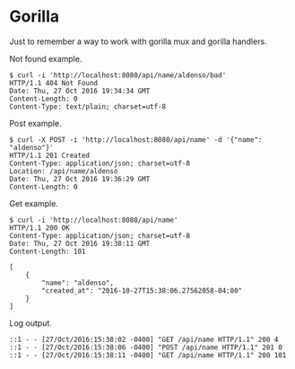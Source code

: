 Gorilla
=======

Just to remember a way to work with gorilla mux and gorilla handlers.


Not found example.
```
$ curl -i 'http://localhost:8080/api/name/aldenso/bad'
HTTP/1.1 404 Not Found
Date: Thu, 27 Oct 2016 19:34:34 GMT
Content-Length: 0
Content-Type: text/plain; charset=utf-8
```

Post example.
```
$ curl -X POST -i 'http://localhost:8080/api/name' -d '{"name": "aldenso"}'
HTTP/1.1 201 Created
Content-Type: application/json; charset=utf-8
Location: /api/name/aldenso
Date: Thu, 27 Oct 2016 19:36:29 GMT
Content-Length: 0
```

Get example.
```
$ curl -i 'http://localhost:8080/api/name'
HTTP/1.1 200 OK
Content-Type: application/json; charset=utf-8
Date: Thu, 27 Oct 2016 19:38:11 GMT
Content-Length: 101

[
    {
        "name": "aldenso",
        "created_at": "2016-10-27T15:38:06.27562058-04:00"
    }
]
```

Log output.
```
::1 - - [27/Oct/2016:15:38:02 -0400] "GET /api/name HTTP/1.1" 200 4
::1 - - [27/Oct/2016:15:38:06 -0400] "POST /api/name HTTP/1.1" 201 0
::1 - - [27/Oct/2016:15:38:11 -0400] "GET /api/name HTTP/1.1" 200 101
```